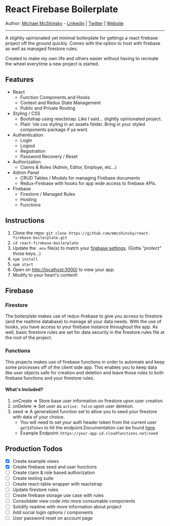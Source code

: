 # React Firebase Boilerplate

Author: [Michael McShinsky](https://github.com/mmcshinsky) - [Linkedin](https://www.linkedin.com/in/michaelmcshinsky) | [Twitter](https://twitter.com/mikemcshinsky) | [Website](http://mcshinsky.net/)

---

A slightly opinionated yet minimal boilerplate for gettings a react firebase project off the ground quickly. Comes with the option to host with firebase as well as managed firestore rules.

Created to make my own life and others easier without having to recreate the wheel everytime a new project is started.

## Features

- React
  - Function Components and Hooks
  - Context and Redux State Management
  - Public and Private Routing
- Styling / CSS
  - Bootstrap using reactstrap. Like I said... slightly opinionated project.
  - Plain 'ole css styling in an assets folder. Bring in your styled components package if ya want.
- Authentication
  - Login
  - Logout
  - Registration
  - Password Recovery / Reset
- Authorization
  - Claims & Roles (Admin, Editor, Employe, etc...)
- Admin Panel
  - CRUD Tables / Modals for managing Firebase documents
  - Redux-Firebase with hooks for app wide access to firebase APIs.
- Firebase
  - Firestore / Managed Rules
  - Hosting
  - Functions

## Instructions

1. Clone the repo: `git clone https://github.com/mmcshinsky/react-firebase-boilerplate.git`
2. `cd react-firebase-boilerplate`
3. Update the `.env` file(s) to match your [firebase settings](https://console.firebase.google.com/). (Gotta _"protect"_ those keys...)
4. `npm install`
5. `npm start`
6. Open on [http://localhost:3000/](http://localhost:3000/) to view your app.
7. Modify to your heart's content!

## Firebase

### Firestore

The boilerplate makes use of redux-firebase to give you access to firestore (and the realtime database) to manage all your data needs. With the use of hooks, you have access to your firebase instance throughout the app. As well, basic firestore rules are set for data security in the firestore.rules file at the root of the project.

### Functions

This projects makes use of firebase functions in order to automate and keep some processes off of the client side app. This enables you to keep data like user objects safe for creation and deletion and leave those rules to both firebase functions and your firestore rules.

#### What's Included?

1. onCreate => Store base user information on firestore upon user creation.
2. onDelete => Set user as `active: false` upon user deletion.
3. seed => A generalized function set to allow you to seed your firestore with data of your choice.
   - You will need to set your auth header token from the current user `getIdToken` to hit the endpoint.Documentation can be found [here](https://firebase.google.com/docs/reference/js/firebase.User).
   - Example Endpoint: `https://your-app-id.cloudfunctions.net/seed`

## Production Todos

- [x] Create example views
- [x] Create firebase seed and user functions
- [ ] Create claim & role based authorization
- [ ] Create testing suite
- [ ] Create react-table wrapper with reactstrap
- [ ] Update firestore rules
- [ ] Create firebase storage use case with rules
- [ ] Consolidate view code into more consumable components
- [ ] Solidify readme with more information about project
- [ ] Add social login options / components
- [ ] User password reset on account page
